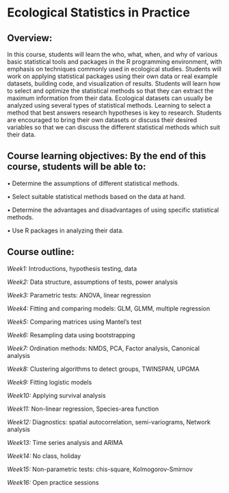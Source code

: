 # Ecological Statistics in Practice

## Overview:

In this course, students will learn the who, what, when, and why of various basic statistical tools and packages in the R programming environment, with emphasis on techniques commonly used in ecological studies. Students will work on applying statistical packages using their own data or real example datasets, building code, and visualization of results. Students will learn how to select and optimize the statistical methods so that they can extract the maximum information from their data. Ecological datasets can usually be analyzed using several types of statistical methods. Learning to select a method that best answers research hypotheses is key to research. Students are encouraged to bring their own datasets or discuss their desired variables so that we can discuss the different statistical methods which suit their data.

 ## Course learning objectives: By the end of this course, students will be able to:
 
•	Determine the assumptions of different statistical methods.

•	Select suitable statistical methods based on the data at hand.

•	Determine the advantages and disadvantages of using specific statistical methods.

•	Use R packages in analyzing their data.

## Course outline:

*Week1:*	Introductions, hypothesis testing, data

*Week2:*	Data structure, assumptions of tests, power analysis

*Week3:*	Parametric tests: ANOVA, linear regression

*Week4:*	Fitting and comparing models: GLM, GLMM, multiple regression

*Week5:*	Comparing matrices using Mantel’s test

*Week6:*	Resampling data using bootstrapping

*Week7:*	Ordination methods: NMDS, PCA, Factor analysis, Canonical analysis

*Week8:*	Clustering algorithms to detect groups, TWINSPAN, UPGMA

*Week9:*	Fitting logistic models

*Week10:*	Applying survival analysis

*Week11:*	Non-linear regression, Species-area function

*Week12:*	Diagnostics: spatial autocorrelation, semi-variograms, Network analysis

*Week13:*	Time series analysis and ARIMA

*Week14:*	No class, holiday

*Week15:*	Non-parametric tests: chis-square, Kolmogorov-Smirnov

*Week16:*	Open practice sessions
